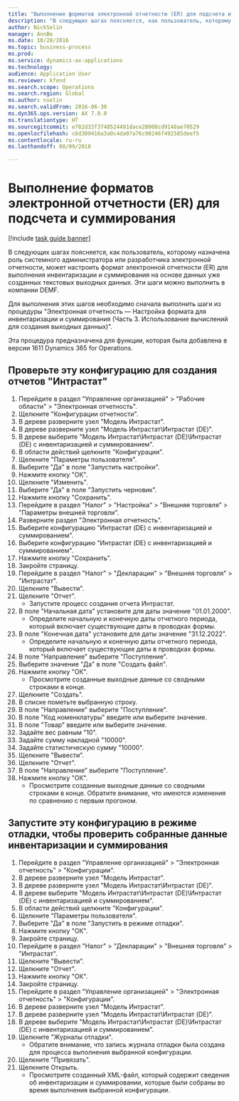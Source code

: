 ```yaml
--- 
title: "Выполнение форматов электронной отчетности (ER) для подсчета и суммирования"
description: "В следующих шагах поясняется, как пользователь, которому назначена роль системного администратора или разработчика электронной отчетности, может настроить формат электронной отчетности (ER) для выполнения инвентаризации и суммирования на основе данных уже созданных текстовых выходных данных."
author: NickSelin
manager: AnnBe
ms.date: 10/28/2016
ms.topic: business-process
ms.prod: 
ms.service: dynamics-ax-applications
ms.technology: 
audience: Application User
ms.reviewer: kfend
ms.search.scope: Operations
ms.search.region: Global
ms.author: nselin
ms.search.validFrom: 2016-06-30
ms.dyn365.ops.version: AX 7.0.0
ms.translationtype: HT
ms.sourcegitcommit: e782d33f3748524491dace28008cd9148ae70529
ms.openlocfilehash: c6d309416a3a0c4da07a76c90246f492585deef5
ms.contentlocale: ru-ru
ms.lasthandoff: 08/09/2018

---
```

# <a name="run-electronic-reporting-er-formats-to-do-counting-and-summing"></a>Выполнение форматов электронной отчетности (ER) для подсчета и суммирования

[!include [task guide banner](../../includes/task-guide-banner.md)]

В следующих шагах поясняется, как пользователь, которому назначена роль системного администратора или разработчика электронной отчетности, может настроить формат электронной отчетности (ER) для выполнения инвентаризации и суммирования на основе данных уже созданных текстовых выходных данных. Эти шаги можно выполнить в компании DEMF.

Для выполнения этих шагов необходимо сначала выполнить шаги из процедуры "Электронная отчетность — Настройка формата для инвентаризации и суммирования (Часть 3. Использование вычислений для создания выходных данных)".

Эта процедура предназначена для функции, которая была добавлена в версии 1611 Dynamics 365 for Operations.


## <a name="test-this-configuration-for-generation-of-the-intrastat-reports"></a>Проверьте эту конфигурацию для создания отчетов "Интрастат"
1. Перейдите в раздел "Управление организацией" > "Рабочие области" > "Электронная отчетность".
2. Щелкните "Конфигурации отчетности".
3. В дереве разверните узел "Модель Интрастат".
4. В дереве разверните узел "Модель Интрастат\Интрастат (DE)".
5. В дереве выберите "Модель Интрастат\Интрастат (DE)\Интрастат (DE) с инвентаризацией и суммированием".
6. В области действий щелкните "Конфигурации".
7. Щелкните "Параметры пользователя".
8. Выберите "Да" в поле "Запустить настройки".
9. Нажмите кнопку "OК".
10. Щелкните "Изменить".
11. Выберите "Да" в поле "Запустить черновик".
12. Нажмите кнопку "Сохранить".
13. Перейдите в раздел "Налог" > "Настройка" > "Внешняя торговля" > "Параметры внешней торговли".
14. Разверните раздел "Электронная отчетность".
15. Выберите конфигурацию "Интрастат (DE) с инвентаризацией и суммированием".
16. Выберите конфигурацию "Интрастат (DE) с инвентаризацией и суммированием".
17. Нажмите кнопку "Сохранить".
18. Закройте страницу.
19. Перейдите в раздел "Налог" > "Декларации" > "Внешняя торговля" > "Интрастат".
20. Щелкните "Вывести".
21. Щелкните "Отчет".
    * Запустите процесс создания отчета Интрастат.  
22. В поле "Начальная дата" установите для даты значение "01.01.2000".
    * Определите начальную и конечную даты отчетного периода, который включает существующие даты в проводках формы.  
23. В поле "Конечная дата" установите для даты значение "31.12.2022".
    * Определите начальную и конечную даты отчетного периода, который включает существующие даты в проводках формы.  
24. В поле "Направление" выберите "Поступление".
25. Выберите значение "Да" в поле "Создать файл".
26. Нажмите кнопку "OК".
    * Просмотрите созданные выходные данные со сводными строками в конце.  
27. Щелкните "Создать".
28. В списке пометьте выбранную строку.
29. В поле "Направление" выберите "Поступление".
30. В поле "Код номенклатуры" введите или выберите значение.
31. В поле "Товар" введите или выберите значение.
32. Задайте вес равным "10".
33. Задайте сумму накладной "10000".
34. Задайте статистическую сумму "10000".
35. Щелкните "Вывести".
36. Щелкните "Отчет".
37. В поле "Направление" выберите "Поступление".
38. Нажмите кнопку "OК".
    * Просмотрите созданные выходные данные со сводными строками в конце. Обратите внимание, что имеются изменения по сравнению с первым прогоном.  

## <a name="run-this-configuration-in-debug-mode-to-review-the-collected-counting--summing-data"></a>Запустите эту конфигурацию в режиме отладки, чтобы проверить собранные данные инвентаризации и суммирования
1. Перейдите в раздел "Управление организацией" > "Электронная отчетность" > "Конфигурации".
2. В дереве разверните узел "Модель Интрастат".
3. В дереве разверните узел "Модель Интрастат\Интрастат (DE)".
4. В дереве выберите "Модель Интрастат\Интрастат (DE)\Интрастат (DE) с инвентаризацией и суммированием".
5. В области действий щелкните "Конфигурации".
6. Щелкните "Параметры пользователя".
7. Выберите "Да" в поле "Запустить в режиме отладки".
8. Нажмите кнопку "OК".
9. Закройте страницу.
10. Перейдите в раздел "Налог" > "Декларации" > "Внешняя торговля" > "Интрастат".
11. Щелкните "Вывести".
12. Щелкните "Отчет".
13. Нажмите кнопку "OК".
14. Закройте страницу.
15. Перейдите в раздел "Управление организацией" > "Электронная отчетность" > "Конфигурации".
16. В дереве разверните узел "Модель Интрастат".
17. В дереве разверните узел "Модель Интрастат\Интрастат (DE)".
18. В дереве выберите "Модель Интрастат\Интрастат (DE)\Интрастат (DE) с инвентаризацией и суммированием".
19. Щелкните "Журналы отладки".
    * Обратите внимание, что запись журнала отладки была создана для процесса выполнения выбранной конфигурации.  
20. Щелкните "Привязать".
21. Щелкните Открыть.
    * Просмотрите созданный XML-файл, который содержит сведения об инвентаризации и суммировании, которые были собраны во время выполнения выбранной конфигурации.  


